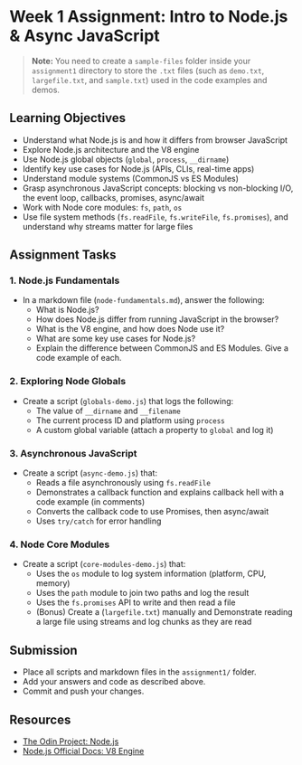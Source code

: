 # Week 1 Assignment: Intro to Node.js & Async JavaScript

> **Note:** You need to create a `sample-files` folder inside your `assignment1` directory to store the `.txt` files (such as `demo.txt`, `largefile.txt`, and `sample.txt`) used in the code examples and demos.

## Learning Objectives
- Understand what Node.js is and how it differs from browser JavaScript
- Explore Node.js architecture and the V8 engine
- Use Node.js global objects (`global`, `process`, `__dirname`)
- Identify key use cases for Node.js (APIs, CLIs, real-time apps)
- Understand module systems (CommonJS vs ES Modules)
- Grasp asynchronous JavaScript concepts: blocking vs non-blocking I/O, the event loop, callbacks, promises, async/await
- Work with Node core modules: `fs`, `path`, `os`
- Use file system methods (`fs.readFile`, `fs.writeFile`, `fs.promises`), and understand why streams matter for large files

## Assignment Tasks

### 1. Node.js Fundamentals
- In a markdown file (`node-fundamentals.md`), answer the following:
  - What is Node.js?
  - How does Node.js differ from running JavaScript in the browser?
  - What is the V8 engine, and how does Node use it?
  - What are some key use cases for Node.js?
  - Explain the difference between CommonJS and ES Modules. Give a code example of each.

### 2. Exploring Node Globals
- Create a script (`globals-demo.js`) that logs the following:
  - The value of `__dirname` and `__filename`
  - The current process ID and platform using `process`
  - A custom global variable (attach a property to `global` and log it)

### 3. Asynchronous JavaScript
- Create a script (`async-demo.js`) that:
  - Reads a file asynchronously using `fs.readFile`
  - Demonstrates a callback function and explains callback hell with a code example (in comments)
  - Converts the callback code to use Promises, then async/await
  - Uses `try/catch` for error handling

### 4. Node Core Modules
- Create a script (`core-modules-demo.js`) that:
  - Uses the `os` module to log system information (platform, CPU, memory)
  - Uses the `path` module to join two paths and log the result
  - Uses the `fs.promises` API to write and then read a file
  - (Bonus) Create a (`largefile.txt`) manually and Demonstrate reading a large file using streams and log chunks as they are read

## Submission
- Place all scripts and markdown files in the `assignment1/` folder.
- Add your answers and code as described above.
- Commit and push your changes.

## Resources
- [The Odin Project: Node.js](https://www.theodinproject.com/paths/full-stack-javascript/courses/nodejs)
- [Node.js Official Docs: V8 Engine](https://nodejs.org/en/learn/getting-started/the-v8-javascript-engine) 